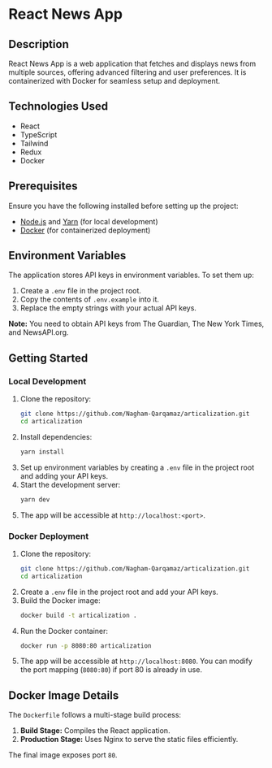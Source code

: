 # **React News App**  

## **Description**  
React News App is a web application that fetches and displays news from multiple sources, offering advanced filtering and user preferences. It is containerized with Docker for seamless setup and deployment.  

## **Technologies Used**  
- React  
- TypeScript
- Tailwind
- Redux
- Docker  

## **Prerequisites**  
Ensure you have the following installed before setting up the project:  
- [Node.js](https://nodejs.org/) and [Yarn](https://yarnpkg.com/) (for local development)  
- [Docker](https://www.docker.com/) (for containerized deployment)  

## **Environment Variables**  
The application stores API keys in environment variables. To set them up:  

1. Create a `.env` file in the project root.  
2. Copy the contents of `.env.example` into it.  
3. Replace the empty strings with your actual API keys.  

**Note:** You need to obtain API keys from The Guardian, The New York Times, and NewsAPI.org.  

## **Getting Started**  

### **Local Development**  

1. Clone the repository:  
    ```bash
    git clone https://github.com/Nagham-Qarqamaz/articalization.git
    cd articalization
    ```
2. Install dependencies:  
    ```bash
    yarn install
    ```
3. Set up environment variables by creating a `.env` file in the project root and adding your API keys.  
4. Start the development server:  
    ```bash
    yarn dev
    ```
5. The app will be accessible at `http://localhost:<port>`.  

### **Docker Deployment**  

1. Clone the repository:  
    ```bash
    git clone https://github.com/Nagham-Qarqamaz/articalization.git
    cd articalization
    ```
2. Create a `.env` file in the project root and add your API keys.  
3. Build the Docker image:  
    ```bash
    docker build -t articalization .
    ```
4. Run the Docker container:  
    ```bash
    docker run -p 8080:80 articalization
    ```
5. The app will be accessible at `http://localhost:8080`. You can modify the port mapping (`8080:80`) if port 80 is already in use.  

## **Docker Image Details**  
The `Dockerfile` follows a multi-stage build process:  
1. **Build Stage:** Compiles the React application.  
2. **Production Stage:** Uses Nginx to serve the static files efficiently.  

The final image exposes port `80`.  

